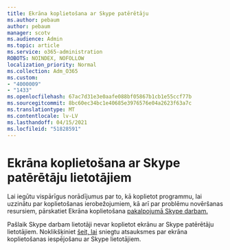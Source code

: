 ```yaml
---
title: Ekrāna koplietošana ar Skype patērētāju
ms.author: pebaum
author: pebaum
manager: scotv
ms.audience: Admin
ms.topic: article
ms.service: o365-administration
ROBOTS: NOINDEX, NOFOLLOW
localization_priority: Normal
ms.collection: Adm_O365
ms.custom:
- "4000009"
- "1433"
ms.openlocfilehash: 67ac7d31e3e0aafe088bf05867b1cb1e55ccf77b
ms.sourcegitcommit: 8bc60ec34bc1e40685e3976576e04a2623f63a7c
ms.translationtype: MT
ms.contentlocale: lv-LV
ms.lasthandoff: 04/15/2021
ms.locfileid: "51828591"
---
```

# <a name="screen-sharing-with-skype-consumer-users"></a>Ekrāna koplietošana ar Skype patērētāju lietotājiem

Lai iegūtu vispārīgus norādījumus par to, kā koplietot programmu, lai uzzinātu par koplietošanas ierobežojumiem, kā arī par problēmu novēršanas resursiem, pārskatiet Ekrāna koplietošana [pakalpojumā Skype darbam.](https://support.microsoft.com/office/share-and-present-content-from-skype-meetings-app-skype-for-business-web-app-234b0c06-a88d-4707-904c-4fd6c571fc01)  

Pašlaik Skype darbam lietotāji nevar koplietot ekrānu ar Skype patērētāju lietotājiem. Noklikšķiniet [šeit, lai](https://www.skypefeedback.com/forums/299913-generally-available/suggestions/12335259-enable-screen-sharing-to-consumer-skype-users) sniegtu atsauksmes par ekrāna koplietošanas iespējošanu ar Skype lietotājiem. 